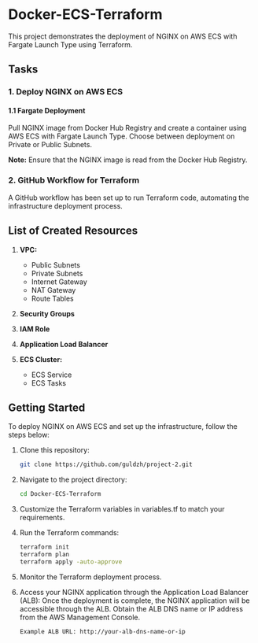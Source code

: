 # Docker-ECS-Terraform

This project demonstrates the deployment of NGINX on AWS ECS with Fargate Launch Type using Terraform.

## Tasks

### 1. Deploy NGINX on AWS ECS

#### 1.1 Fargate Deployment

Pull NGINX image from Docker Hub Registry and create a container using AWS ECS with Fargate Launch Type. Choose between deployment on Private or Public Subnets.

**Note:** Ensure that the NGINX image is read from the Docker Hub Registry.

### 2. GitHub Workflow for Terraform

A GitHub workflow has been set up to run Terraform code, automating the infrastructure deployment process.

## List of Created Resources

1. **VPC:**
   - Public Subnets
   - Private Subnets
   - Internet Gateway
   - NAT Gateway
   - Route Tables

2. **Security Groups**

3. **IAM Role**

4. **Application Load Balancer**

5. **ECS Cluster:**
   - ECS Service
   - ECS Tasks

## Getting Started

To deploy NGINX on AWS ECS and set up the infrastructure, follow the steps below:

1. Clone this repository:

   ```bash
   git clone https://github.com/guldzh/project-2.git
2. Navigate to the project directory:     
   
   ```bash
   cd Docker-ECS-Terraform
4. Customize the Terraform variables in variables.tf to match your requirements.

5. Run the Terraform commands:

   ```bash
   terraform init
   terraform plan
   terraform apply -auto-approve

7. Monitor the Terraform deployment process.
8. Access your NGINX application through the Application Load Balancer (ALB):
   Once the deployment is complete, the NGINX application will be accessible through the ALB.
   Obtain the ALB DNS name or IP address from the AWS Management Console.

   ```bash
   Example ALB URL: http://your-alb-dns-name-or-ip
